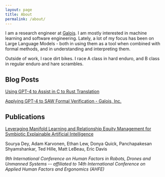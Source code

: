 ```yaml
---
layout: page
title: About
permalink: /about/
---
```


I am a research engineer at [Galois](https://galois.com/). I am mostly interested in machine learning and software engineering. Lately, a lot of my focus has been on Large Language Models - both in using them as a tool when combined with formal methods, and in understanding and interpreting them.

Outside of work, I race dirt bikes. I race A class in hard enduro, and B class in regular enduro and hare scrambles.

## Blog Posts

[Using GPT-4 to Assist in C to Rust Translation](https://galois.com/blog/2023/09/using-gpt-4-to-assist-in-c-to-rust-translation/)

[Applying GPT-4 to SAW Formal Verification - Galois, Inc.](https://galois.com/blog/2023/08/applying-gpt-4-to-saw-formal-verification/)

## Publications

[Leveraging Manifold Learning and Relationship Equity Management for Symbiotic Explainable Artificial Intelligence](https://openaccess.cms-conferences.org/publications/book/978-1-958651-69-8/article/978-1-958651-69-8_18)

Sourya Dey, Adam Karvonen, Ethan Lew, Donya Quick, Panchapakesan Shyamshankar, Ted Hille, Matt LeBeau, Eric Davis

*9th International Conference on Human Factors in Robots, Drones and Unmanned Systems -- affiliated to 14th International Conference on Applied Human Factors and Ergonomics (AHFE)*
